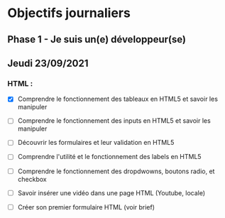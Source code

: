 # Objectifs journaliers

## Phase 1 - Je suis un(e) développeur(se)

## Jeudi 23/09/2021

### HTML :

  * [x] Comprendre le fonctionnement des tableaux en HTML5 et savoir les manipuler
  * [ ] Comprendre le fonctionnement des inputs en HTML5 et savoir les manipuler
  * [ ] Découvrir les formulaires et leur validation en HTML5
  * [ ] Comprendre l'utilité et le fonctionnement des labels en HTML5
  * [ ] Comprendre le fonctionnement des dropdwowns, boutons radio, et checkbox
  * [ ] Savoir insérer une vidéo dans une page HTML (Youtube, locale)
  * [ ] Créer son premier formulaire HTML (voir brief)

